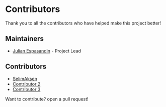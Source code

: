 # Contributors

Thank you to all the contributors who have helped make this project better!

## Maintainers
- [Julian Espasandin](https://github.com/julianespa) - Project Lead

## Contributors
- [SelimAksen](https://github.com/SelimAksen)
- [Contributor 2](https://github.com/contributor2)
- [Contributor 3](https://github.com/contributor3)

Want to contribute? open a pull request!
